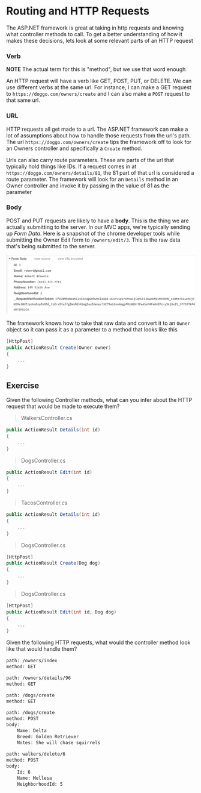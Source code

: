 # Routing and HTTP Requests

The ASP.<span>NET</span> framework is great at taking in http requests and knowing what controller methods to call. To get a better understanding of how it makes these decisions, lets look at some relevant parts of an HTTP request

### Verb

**NOTE** The actual term for this is "method", but we use that word enough

An HTTP request will have a verb like GET, POST, PUT, or DELETE. We can use different verbs at the same url. For instance, I can make a GET request to `https://doggo.com/owners/create` and I can also make a `POST` request to that same url.

### URL 

HTTP requests all get made to a url. The ASP.<span>NET</span> framework can make a lot of assumptions about how to handle those requests from the url's path. The url `https://doggo.com/owners/create` tips the framework off to look for an Owners controller and specifically a `Create` method.

Urls can also carry route parameters. These are parts of the url that typically hold things like IDs. If a request comes in at `https://doggo.com/owners/details/81`, the 81 part of that url is considered a route parameter. The framework will look for an `Details` method in an Owner controller and invoke it by passing in the value of 81 as the parameter

### Body

POST and PUT requests are likely to have a **body**. This is the thing we are actually submitting to the server. In our MVC apps, we're typically sending up _Form Data_. Here is a snapshot of the chrome developer tools while submitting the Owner Edit form to `/owners/edit/3`. This is the raw data that's being submitted to the server.

![](./images/FormData.png)

The framework knows how to take that raw data and convert it to an `Owner` object so it can pass it as a parameter to a method that looks like this

```csharp
[HttpPost]
public ActionResult Create(Owner owner)
{
    ...
}
```

## Exercise

Given the following Controller methods, what can you infer about the HTTP request that would be made to execute them?

> WalkersController.cs

```csharp
public ActionResult Details(int id)
{
    ...
}
```

> DogsController.cs

```csharp
public ActionResult Edit(int id)
{
    ...
}
```

> TacosController.cs

```csharp
public ActionResult Details(int id)
{
    ...
}
```

> DogsController.cs

```csharp
[HttpPost]
public ActionResult Create(Dog dog)
{
    ...
}
```

> DogsController.cs

```csharp
[HttpPost]
public ActionResult Edit(int id, Dog dog)
{
    ...
}
```

Given the following HTTP requests, what would the controller method look like that would handle them?

```
path: /owners/index
method: GET
```

```
path: /owners/details/96
method: GET
```

```
path: /dogs/create
method: GET
```

```
path: /dogs/create
method: POST
body: 
    Name: Delta
    Breed: Golden Retriever
    Notes: She will chase squirrels
```

```
path: walkers/delete/6
method: POST
body:
    Id: 6
    Name: Mellesa
    NeighborhoodId: 5
```